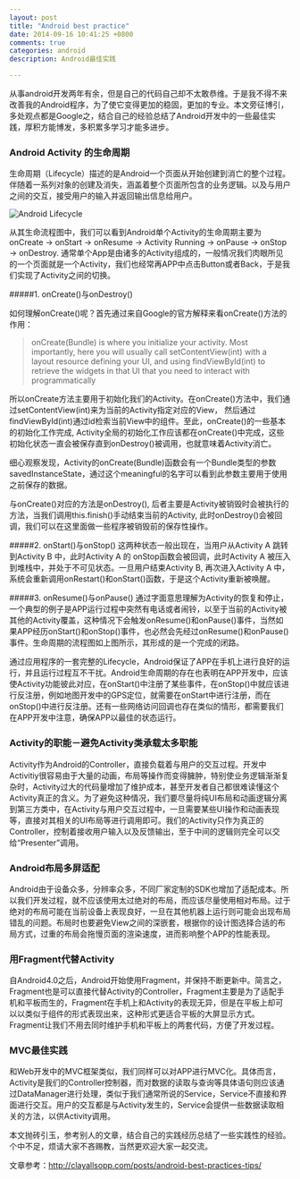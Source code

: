 ```yaml
---
layout: post
title: "Android best practice"
date: 2014-09-16 10:41:25 +0800
comments: true
categories: android
description: Android最佳实践

---
```

从事android开发两年有余，但是自己的代码自己却不太敢恭维。于是我不得不来改善我的Android程序，为了使它变得更加的稳固，更加的专业。本文旁征博引，多处观点都是Google之，结合自己的经验总结了Android开发中的一些最佳实践，厚积方能博发，多积累多学习才能多进步。

### Android Activity 的生命周期
生命周期（Lifecycle）描述的是Android一个页面从开始创建到消亡的整个过程。伴随着一系列对象的创建及消失，涵盖着整个页面所包含的业务逻辑。以及与用户之间的交互，接受用户的输入并返回输出信息给用户。

![Android Lifecycle](http://i.imgur.com/rPrTr.png)

从其生命流程图中，我们可以看到Android单个Activity的生命周期主要为 onCreate -> onStart -> onResume -> Activity Running -> onPause -> onStop -> onDestroy. 通常单个App是由诸多的Activity组成的，一般情况我们肉眼所见的一个页面就是一个Activity，我们也经常再APP中点击Button或者Back，于是我们实现了Activity之间的切换。

#####1. onCreate()与onDestroy()

如何理解onCreate()呢？首先通过来自Google的官方解释来看onCreate()方法的作用：
>onCreate(Bundle) is where you initialize your activity. Most importantly, here you will usually call setContentView(int) with a layout resource defining your UI, and using findViewById(int) to retrieve the widgets in that UI that you need to interact with programmatically

所以onCreate方法主要用于初始化我们的Activity。在onCreate()方法中，我们通过setContentView(int)来为当前的Activity指定对应的View， 然后通过findViewById(int)通过id检索当前View中的组件。至此，onCreate()的一些基本的初始化工作完成, Activity全局的初始化工作应该都在onCreate()中完成，这些初始化状态一直会被保存直到onDestroy()被调用，也就意味着Activity消亡。

细心观察发现，Activity的onCreate(Bundle)函数会有一个Bundle类型的参数savedInstanceState，通过这个meaningful的名字可以看到此参数主要用于使用之前保存的数据。

与onCreate()对应的方法是onDestroy(), 后者主要是Activity被销毁时会被执行的方法，当我们调用this.finish()手动结束当前的Activity, 此时onDestroy()会被回调，我们可以在这里面做一些程序被销毁前的保存性操作。

#####2. onStart()与onStop()
这两种状态一般出现在，当用户从Activity A 跳转到Activity B 中，此时Activity A 的 onStop函数会被回调，此时Activity A 被压入到堆栈中，并处于不可见状态。一旦用户结束Activity B, 再次进入Activity A 中，系统会重新调用onRestart()和onStart()函数，于是这个Activity重新被唤醒。

#####3. onResume()与onPause()
通过字面意思理解为Activity的恢复和停止，一个典型的例子是APP运行过程中突然有电话或者闹铃，以至于当前的Activity被其他的Activity覆盖，这种情况下会触发onResume()和onPause()事件，当然如果APP经历onStart()和onStop()事件，也必然会先经过onResume()和onPause()事件。生命周期的流程图如上图所示，其形成的是一个完成的闭路。

通过应用程序的一套完整的Lifecycle，Android保证了APP在手机上进行良好的运行，并且运行过程互不干扰。Android生命周期的存在也表明在APP开发中，应该使Activity功能彼此对应，在onStart()中注册了某些事件，在onStop()中就应该进行反注册，例如地图开发中的GPS定位，就需要在onStart中进行注册，而在onStop()中进行反注册。还有一些网络访问回调也存在类似的情形，都需要我们在APP开发中注意，确保APP以最佳的状态运行。


### Activity的职能－避免Activity类承载太多职能
Activity作为Android的Controller，直接负载着与用户的交互过程。开发中Activitiy很容易由于大量的动画，布局等操作而变得臃肿，特别使业务逻辑渐渐复杂时，Activity过大的代码量增加了维护成本，甚至开发者自己都很难读懂这个Activity真正的含义。为了避免这种情况，我们要尽量将纯UI布局和动画逻辑分离到第三方类中，在Activity与用户交互过程中，一旦需要某些UI操作和动画表现等，直接对其相关的UI布局等进行调用即可。我们的Activity只作为真正的Controller，控制着接收用户输入以及反馈输出，至于中间的逻辑则完全可以交给“Presenter”调用。

### Android布局多屏适配
Android由于设备众多，分辨率众多，不同厂家定制的SDK也增加了适配成本。所以我们开发过程，就不应该使用太过绝对的布局，而应该尽量使用相对布局。过于绝对的布局可能在当前设备上表现良好，一旦在其他机器上运行则可能会出现布局错乱的问题。布局时也要避免View之间的深嵌套，根据你的设计图选择合适的布局方式，过重的布局会拖慢页面的渲染速度，进而影响整个APP的性能表现。

### 用Fragment代替Activity
自Android4.0之后，Android开始使用Fragment，并保持不断更新中。简言之，Fragment也是可以直接代替Activity的Controller，Fragment主要是为了适配手机和平板而生的，Fragment在手机上和Activity的表现无异，但是在平板上却可以以类似于组件的形式表现出来，这种形式更适合平板的大屏显示方式。Fragment让我们不用去同时维护手机和平板上的两套代码，方便了开发过程。

### MVC最佳实践
和Web开发中的MVC框架类似，我们同样可以对APP进行MVC化。具体而言，Activity是我们的Controller控制器，而对数据的读取与查询等具体语句则应该通过DataManager进行处理，类似于我们通常所说的Service，Service不直接和界面进行交互。用户的交互都是与Activity发生的，Service会提供一些数据读取相关的方法，以供Activity调用。

本文抛砖引玉，参考别人的文章，结合自己的实践经历总结了一些实践性的经验。个中不足，烦请大家不吝赐教，当然更欢迎大家一起交流。

文章参考：http://clayallsopp.com/posts/android-best-practices-tips/